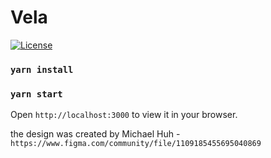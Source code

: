 # Vela
[![License](https://img.shields.io/badge/License-Apache_2.0-blue.svg)](https://opensource.org/licenses/Apache-2.0)

### `yarn install`

### `yarn start`

Open `http://localhost:3000` to view it in your browser.

the design was created by
Michael Huh - `https://www.figma.com/community/file/1109185455695040869`
